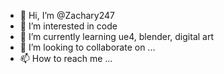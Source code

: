 - 👋 Hi, I’m @Zachary247
- 👀 I’m interested in code
- 🌱 I’m currently learning ue4, blender, digital art
- 💞️ I’m looking to collaborate on ...
- 📫 How to reach me ...

<!---
Zachary247/Zachary247 is a ✨ special ✨ repository because its `README.md` (this file) appears on your GitHub profile.
You can click the Preview link to take a look at your changes.
--->
